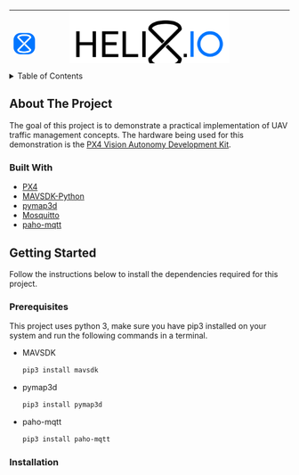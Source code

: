 <table style="height: 96px; width: 100%; border-collapse: collapse;" border="0">
<tbody>
<tr style="height: 96px;">
<td style="width: 20%; height: 96px;"><img src="https://github.com/CUEDOS/cascade-demo/blob/return_dev/img/HelixioLogoFinalSmall.svg" width="40" alt="" /></td>
<td style="text-align: center; height: 96px;">
<img src="https://github.com/CUEDOS/cascade-demo/blob/return_dev/img/HelixioLogoFinal.svg" alt="" />
</td>
<td style="width: 20%; height: 96px;"><img src="https://cascadeuav.files.wordpress.com/2018/03/cropped-white.png" alt="" width="40" /></td>
</tr>
</tbody>
</table>

<!-- TABLE OF CONTENTS -->
<details>
  <summary>Table of Contents</summary>
  <ol>
    <li>
      <a href="#about-the-project">About The Project</a>
      <ul>
        <li><a href="#built-with">Built With</a></li>
      </ul>
    </li>
    <li>
      <a href="#getting-started">Getting Started</a>
      <ul>
        <li><a href="#prerequisites">Prerequisites</a></li>
        <li><a href="#installation">Installation</a></li>
      </ul>
    </li>
  </ol>
</details>



<!-- ABOUT THE PROJECT -->
## About The Project

The goal of this project is to demonstrate a practical implementation of UAV traffic management concepts. The hardware being used for this demonstration is the [PX4 Vision Autonomy Development Kit](https://docs.px4.io/v1.12/en/complete_vehicles/px4_vision_kit.html).

### Built With

* [PX4](https://px4.io/)
* [MAVSDK-Python](https://github.com/mavlink/MAVSDK-Python)
* [pymap3d](https://github.com/geospace-code/pymap3d)
* [Mosquitto](https://mosquitto.org/)
* [paho-mqtt](https://www.eclipse.org/paho/index.php?page=clients/python/index.php)

<!-- GETTING STARTED -->
## Getting Started

Follow the instructions below to install the dependencies required for this project.

### Prerequisites

This project uses python 3, make sure you have pip3 installed on your system and run the following commands in a terminal.
* MAVSDK
  ```sh
  pip3 install mavsdk
  ```
* pymap3d
  ```sh
  pip3 install pymap3d
  ```
* paho-mqtt
  ```sh
  pip3 install paho-mqtt
  ```
### Installation

